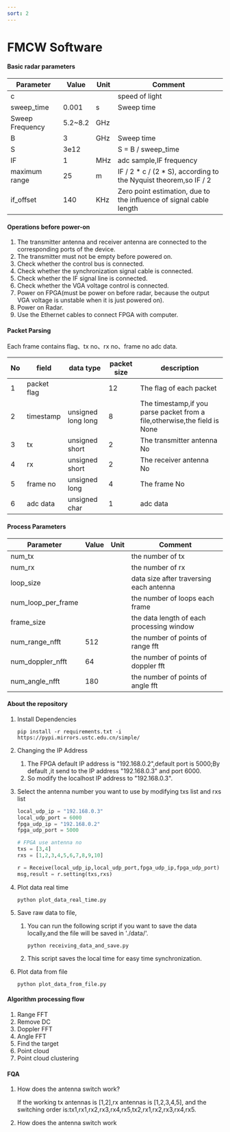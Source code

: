 ```yaml
---
sort: 2
---
```

# FMCW Software

#### Basic radar parameters

| Parameter       | Value   | Unit | Comment                                                      |
| --------------- | ------- | ---- | ------------------------------------------------------------ |
| c               |         |      | speed of light                                               |
| sweep_time      | 0.001   | s    | Sweep time                                                   |
| Sweep Frequency | 5.2~8.2 | GHz  |                                                              |
| B               | 3       | GHz  | Sweep time                                                   |
| S               | 3e12    |      | S = B / sweep_time                                           |
| IF              | 1       | MHz  | adc sample,IF frequency                                      |
| maximum range   | 25      | m    | IF / 2 * c / (2 * S), according to the Nyquist theorem,so IF / 2 |
| if_offset       | 140     | KHz  | Zero point estimation, due to the influence of signal cable length |

#### Operations before power-on

1. The transmitter antenna and receiver antenna are connected to the corresponding ports of the device.
2. The transmitter must not be empty before powered on.
3. Check whether the control bus is connected.
4. Check whether the synchronization signal cable is connected.
5. Check whether  the IF signal line is connected.
6. Check whether the VGA voltage control is connected.
7. Power on FPGA(must be power on before radar, because the output VGA voltage is unstable when it is just powered on).  
8. Power on Radar.
9. Use the Ethernet cables to connect FPGA with computer.

#### Packet Parsing

Each frame contains flag、tx no、rx no、frame no adc data.

| No   | field       | data type          | packet size | description                                                  |
| ---- | ----------- | ------------------ | ----------- | ------------------------------------------------------------ |
| 1    | packet flag |                    | 12          | The flag of each packet                                      |
| 2    | timestamp   | unsigned long long | 8           | The timestamp,if you parse packet from a file,otherwise,the field is None |
| 3    | tx          | unsigned short     | 2           | The transmitter antenna No                                   |
| 4    | rx          | unsigned short     | 2           | The receiver antenna No                                      |
| 5    | frame no    | unsigned long      | 4           | The frame No                                                 |
| 6    | adc data    | unsigned char      | 1           | adc data                                                     |

#### Process Parameters

| Parameter          | Value | Unit | Comment                                   |
| ------------------ | ----- | ---- | ----------------------------------------- |
| num_tx             |       |      | the number of tx                          |
| num_rx             |       |      | the number of rx                          |
| loop_size          |       |      | data size after traversing each antenna   |
| num_loop_per_frame |       |      | the number of loops each  frame           |
| frame_size         |       |      | the data length of each processing window |
| num_range_nfft     | 512   |      | the number of points of range fft         |
| num_doppler_nfft   | 64    |      | the number of points of doppler fft       |
| num_angle_nfft     | 180   |      | the number of points of angle fft         |



#### About the repository

1. Install Dependencies

   ```shell
   pip install -r requirements.txt -i https://pypi.mirrors.ustc.edu.cn/simple/
   ```

2. Changing the  IP Address

   1. The FPGA default IP address is  "192.168.0.2",default port is 5000;By default ,it send to the IP address "192.168.0.3" and port 6000.
   2. So modify the localhost IP address to "192.168.0.3".

3. Select the antenna number you want to use by modifying txs list and rxs list

   ```python
   local_udp_ip = "192.168.0.3"
   local_udp_port = 6000
   fpga_udp_ip = "192.168.0.2"
   fpga_udp_port = 5000
   
   # FPGA use antenna no
   txs = [3,4]
   rxs = [1,2,3,4,5,6,7,8,9,10]
   
   r = Receive(local_udp_ip,local_udp_port,fpga_udp_ip,fpga_udp_port)
   msg,result = r.setting(txs,rxs)
   ```

4. Plot data real time

   ```shell
   python plot_data_real_time.py
   ```

5. Save raw data to file,

   1. You can run the following script if you want to save the data locally,and the file will be saved in './data/'.

      ```shell
      python receiving_data_and_save.py
      ```

   2. This script saves the local time for easy time synchronization.

6. Plot data from file

   ```shell
   python plot_data_from_file.py
   ```

#### Algorithm processing flow

1. Range FFT
2. Remove DC
3. Doppler FFT
4. Angle FFT
5. Find the target
6. Point cloud
7. Point cloud clustering

#### FQA

1. How does the antenna switch work?

   If the working tx antennas is [1,2],rx antennas is [1,2,3,4,5], and the switching order is:tx1,rx1,rx2,rx3,rx4,rx5,tx2,rx1,rx2,rx3,rx4,rx5.

2. How does the antenna switch work